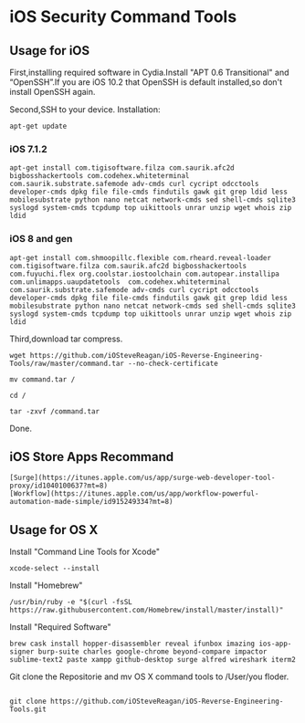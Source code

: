 # iOS Security Command Tools

## Usage for iOS

First,installing required software in Cydia.Install "APT 0.6 Transitional" and “OpenSSH”.If you are iOS 10.2 that OpenSSH is default installed,so don't install OpenSSH again.

Second,SSH to your device.
Installation:

<pre><code>apt-get update</code></pre>

### iOS 7.1.2
<pre><code>apt-get install com.tigisoftware.filza com.saurik.afc2d bigbosshackertools com.codehex.whiteterminal com.saurik.substrate.safemode adv-cmds curl cycript odcctools developer-cmds dpkg file file-cmds findutils gawk git grep ldid less mobilesubstrate python nano netcat network-cmds sed shell-cmds sqlite3 syslogd system-cmds tcpdump top uikittools unrar unzip wget whois zip ldid</code></pre>

### iOS 8 and gen
<pre><code>apt-get install com.shmoopillc.flexible com.rheard.reveal-loader com.tigisoftware.filza com.saurik.afc2d bigbosshackertools com.fuyuchi.flex org.coolstar.iostoolchain com.autopear.installipa com.unlimapps.uaupdatetools  com.codehex.whiteterminal com.saurik.substrate.safemode adv-cmds curl cycript odcctools developer-cmds dpkg file file-cmds findutils gawk git grep ldid less mobilesubstrate python nano netcat network-cmds sed shell-cmds sqlite3 syslogd system-cmds tcpdump top uikittools unrar unzip wget whois zip ldid </code></pre>

Third,download tar compress.

<pre><code>wget https://github.com/iOSteveReagan/iOS-Reverse-Engineering-Tools/raw/master/command.tar --no-check-certificate

mv command.tar /

cd /

tar -zxvf /command.tar </code></pre>

Done.

## iOS Store Apps Recommand
	[Surge](https://itunes.apple.com/us/app/surge-web-developer-tool-proxy/id1040100637?mt=8)
	[Workflow](https://itunes.apple.com/us/app/workflow-powerful-automation-made-simple/id915249334?mt=8)


## Usage for OS X
Install "Command Line Tools for Xcode"
<pre><code>xcode-select --install</code></pre>

Install "Homebrew"
<pre><code>/usr/bin/ruby -e "$(curl -fsSL https://raw.githubusercontent.com/Homebrew/install/master/install)"</code></pre>

Install "Required Software"
<pre><code>brew cask install hopper-disassembler reveal ifunbox imazing ios-app-signer burp-suite charles google-chrome beyond-compare impactor sublime-text2 paste xampp github-desktop surge alfred wireshark iterm2</code></pre>

Git clone the Repositorie and mv  OS X command tools to /User/you floder.
<pre><code>
git clone https://github.com/iOSteveReagan/iOS-Reverse-Engineering-Tools.git


</code></pre>